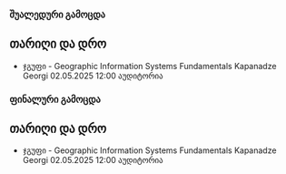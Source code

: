 ### შუალედური გამოცდა

## თარიღი და დრო

- ჯგუფი - Geographic Information Systems Fundamentals Kapanadze Georgi 02.05.2025 12:00 აუდიტორია

### ფინალური გამოცდა

## თარიღი და დრო

- ჯგუფი - Geographic Information Systems Fundamentals Kapanadze Georgi 02.05.2025 12:00 აუდიტორია